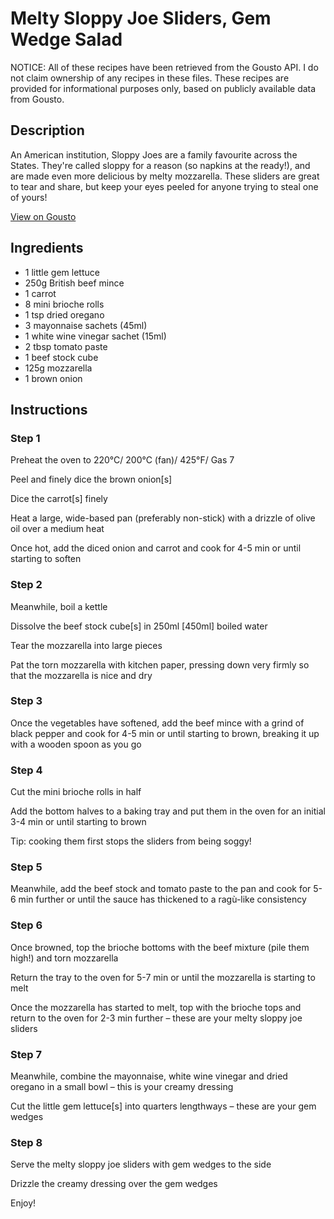 # Melty Sloppy Joe Sliders, Gem Wedge Salad

NOTICE: All of these recipes have been retrieved from the Gousto API. I do not claim ownership of any recipes in these files. These recipes are provided for informational purposes only, based on publicly available data from Gousto.

## Description

An American institution, Sloppy Joes are a family favourite across the States. They're called sloppy for a reason (so napkins at the ready!), and are made even more delicious by melty mozzarella. These sliders are great to tear and share, but keep your eyes peeled for anyone trying to steal one of yours!

[View on Gousto](https://www.gousto.co.uk/recipes/cookbook/melty-sloppy-joe-sliders-gem-wedge-salad)

## Ingredients

- 1 little gem lettuce
- 250g British beef mince
- 1 carrot
- 8 mini brioche rolls
- 1 tsp dried oregano
- 3 mayonnaise sachets (45ml)
- 1 white wine vinegar sachet (15ml)
- 2 tbsp tomato paste
- 1 beef stock cube
- 125g mozzarella
- 1 brown onion

## Instructions


### Step 1

Preheat the oven to 220°C/ 200°C (fan)/ 425°F/ Gas 7


Peel and finely dice the brown onion<span class="text-danger">[s]</span>


Dice the carrot<span class="text-danger">[s]</span> finely


Heat a large, wide-based pan (preferably non-stick) with a drizzle of olive oil over a medium heat


Once hot, add the diced onion and carrot and cook for 4-5 min or until starting to soften


### Step 2

Meanwhile, boil a kettle


Dissolve the beef stock cube<span class="text-danger">[s]</span> in 250ml <span class="text-danger">[450ml] </span>boiled water


Tear the mozzarella into large pieces


Pat the torn mozzarella with kitchen paper, pressing down very firmly so that the mozzarella is nice and dry


### Step 3

Once the vegetables have softened, add the beef mince with a grind of black pepper and cook for 4-5 min or until starting to brown, breaking it up with a wooden spoon as you go


### Step 4

Cut the mini brioche rolls in half


Add the bottom halves to a baking tray and put them in the oven for an initial 3-4 min or until starting to brown


Tip: cooking them first stops the sliders from being soggy!


### Step 5

Meanwhile, add the beef stock and tomato paste to the pan and cook for 5-6 min further or until the sauce has thickened to a ragù-like consistency


### Step 6

Once browned, top the brioche bottoms with the beef mixture (pile them high!) and torn mozzarella


Return the tray to the oven for 5-7 min or until the mozzarella is starting to melt


Once the mozzarella has started to melt, top with the brioche tops and return to the oven for 2-3 min further – these are your melty sloppy joe sliders


### Step 7

Meanwhile, combine the mayonnaise, white wine vinegar and dried oregano in a small bowl – this is your creamy dressing


Cut the little gem lettuce<span class="text-danger">[s]</span> into quarters lengthways – these are your gem wedges

### Step 8

Serve the melty sloppy joe sliders with gem wedges to the side


Drizzle the creamy dressing over the gem wedges


Enjoy!

